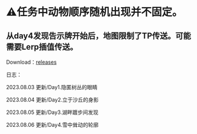 # ⚠任务中动物顺序随机出现并不固定。

## 从day4发现告示牌开始后，地图限制了TP传送。可能需要Lerp插值传送。

Download：[releases](https://github.com/ec-to/Json-Teleport/releases)

日志： 

2023.08.03 更新/Day1.隐匿树丛的眼睛

2023.08.04 更新/Day2.立于沙丘的身影

2023.08.05 更新/Day3.湖畔踱步间发现

2023.08.06 更新/Day4.雪中耸动的轮廓
